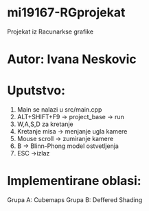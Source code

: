 # mi19167-RGprojekat
Projekat iz Racunarkse grafike
 
# Autor: Ivana Neskovic

# Uputstvo:
1. Main se nalazi u src/main.cpp
2. ALT+SHIFT+F9 -> project_base -> run
3. W,A,S,D za kretanje
4. Kretanje misa -> menjanje ugla kamere
5. Mouse scroll -> zumiranje kamere
6. B -> Blinn-Phong model ostvetljenja
7. ESC ->izlaz

# Implementirane oblasi:

 Grupa A: Cubemaps
 Grupa B: Deffered Shading
